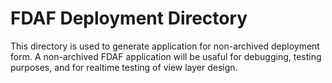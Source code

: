 FDAF Deployment Directory
=================================

This directory is used to generate application for non-archived deployment
form. A non-archived FDAF application will be usaful for debugging, testing
purposes, and for realtime testing of view layer design.
